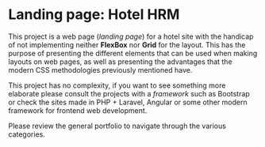 # Landing page: Hotel HRM

This project is a web page (*landing page*) for a hotel site with the handicap of not implementing neither **FlexBox** nor **Grid** for the layout. This has the purpose of presenting the different elements that can be used when making layouts on web pages, as well as presenting the advantages that the modern CSS methodologies previously mentioned have.

This project has no complexity, if you want to see something more elaborate please consult the projects with a *framework* such as Bootstrap or check the sites made in PHP + Laravel, Angular or some other modern framework for frontend web development.

Please review the general portfolio to navigate through the various categories.

